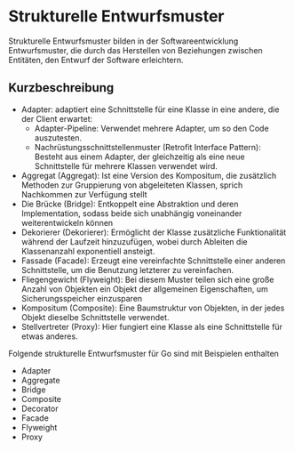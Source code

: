 # Strukturelle Entwurfsmuster

Strukturelle Entwurfsmuster bilden in der Softwareentwicklung Entwurfsmuster, die durch das Herstellen von Beziehungen zwischen Entitäten, den Entwurf der Software erleichtern.

## Kurzbeschreibung

* Adapter: adaptiert eine Schnittstelle für eine Klasse in eine andere, die der Client erwartet:
  * Adapter-Pipeline: Verwendet mehrere Adapter, um so den Code auszutesten.
  * Nachrüstungsschnittstellenmuster (Retrofit Interface Pattern): Besteht aus einem Adapter, der gleichzeitig als eine neue Schnittstelle für mehrere Klassen verwendet wird.
* Aggregat (Aggregat): Ist eine Version des Kompositum, die zusätzlich Methoden zur Gruppierung von abgeleiteten Klassen, sprich Nachkommen zur Verfügung stellt
* Die Brücke (Bridge): Entkoppelt eine Abstraktion und deren Implementation, sodass beide sich unabhängig voneinander weiterentwickeln können
* Dekorierer (Dekorierer): Ermöglicht der Klasse zusätzliche Funktionalität während der Laufzeit hinzuzufügen, wobei durch Ableiten die Klassenanzahl exponentiell ansteigt.
* Fassade (Facade): Erzeugt eine vereinfachte Schnittstelle einer anderen Schnittstelle, um die Benutzung letzterer zu vereinfachen.
* Fliegengewicht (Flyweight): Bei diesem Muster teilen sich eine große Anzahl von Objekten ein Objekt der allgemeinen Eigenschaften, um Sicherungsspeicher einzusparen
* Kompositum (Composite): Eine Baumstruktur von Objekten, in der jedes Objekt dieselbe Schnittstelle verwendet.
* Stellvertreter (Proxy): Hier fungiert eine Klasse als eine Schnittstelle für etwas anderes.

Folgende strukturelle Entwurfsmuster für Go sind mit Beispielen enthalten

* Adapter
* Aggregate
* Bridge
* Composite
* Decorator
* Facade
* Flyweight
* Proxy
